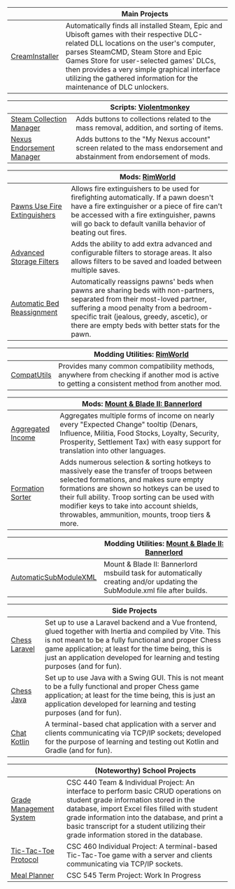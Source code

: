 || Main Projects |
|-|-|
| [CreamInstaller](https://github.com/pointfeev/CreamInstaller) | Automatically finds all installed Steam, Epic and Ubisoft games with their respective DLC-related DLL locations on the user's computer, parses SteamCMD, Steam Store and Epic Games Store for user-selected games' DLCs, then provides a very simple graphical interface utilizing the gathered information for the maintenance of DLC unlockers. |

|| Scripts: [Violentmonkey](https://violentmonkey.github.io) |
|-|-|
| [Steam Collection Manager](https://gist.github.com/pointfeev/31618a04ab2f754158ca7d950e1dd35c) | Adds buttons to collections related to the mass removal, addition, and sorting of items. |
| [Nexus Endorsement Manager](https://gist.github.com/pointfeev/aa70c3d600698df40141c3a79ad9bf59) | Adds buttons to the "My Nexus account" screen related to the mass endorsement and abstainment from endorsement of mods. |

|| Mods: [RimWorld](https://store.steampowered.com/app/294100) |
|-|-|
| [Pawns Use Fire Extinguishers](https://github.com/pointfeev/FireExtinguisher) | Allows fire extinguishers to be used for firefighting automatically. If a pawn doesn't have a fire extinguisher or a piece of fire can't be accessed with a fire extinguisher, pawns will go back to default vanilla behavior of beating out fires. |
| [Advanced Storage Filters](https://github.com/pointfeev/StorageFilters) | Adds the ability to add extra advanced and configurable filters to storage areas. It also allows filters to be saved and loaded between multiple saves. |
| [Automatic Bed Reassignment](https://github.com/pointfeev/BedAssign) | Automatically reassigns pawns' beds when pawns are sharing beds with non-partners, separated from their most-loved partner, suffering a mood penalty from a bedroom-specific trait (jealous, greedy, ascetic), or there are empty beds with better stats for the pawn. |

|| Modding Utilities: [RimWorld](https://store.steampowered.com/app/294100) |
|-|-|
| [CompatUtils](https://github.com/pointfeev/CompatUtils) | Provides many common compatibility methods, anywhere from checking if another mod is active to getting a consistent method from another mod. |

|| Mods: [Mount & Blade II: Bannerlord](https://store.steampowered.com/app/261550) |
|-|-|
| [Aggregated Income](https://github.com/pointfeev/SortedIncome) | Aggregates multiple forms of income on nearly every "Expected Change" tooltip (Denars, Influence, Militia, Food Stocks, Loyalty, Security, Prosperity, Settlement Tax) with easy support for translation into other languages. |
| [Formation Sorter](https://github.com/pointfeev/FormationSorter) | Adds numerous selection & sorting hotkeys to massively ease the transfer of troops between selected formations, and makes sure empty formations are shown so hotkeys can be used to their full ability. Troop sorting can be used with modifier keys to take into account shields, throwables, ammunition, mounts, troop tiers & more. |

|| Modding Utilities: [Mount & Blade II: Bannerlord](https://store.steampowered.com/app/261550) |
|-|-|
| [AutomaticSubModuleXML](https://github.com/pointfeev/AutomaticSubModuleXML) | Mount & Blade II: Bannerlord msbuild task for automatically creating and/or updating the SubModule.xml file after builds. |

|| Side Projects |
|-|-|
| [Chess Laravel](https://github.com/pointfeev/ChessLaravel) | Set up to use a Laravel backend and a Vue frontend, glued together with Inertia and compiled by Vite. This is not meant to be a fully functional and proper Chess game application; at least for the time being, this is just an application developed for learning and testing purposes (and for fun). |
| [Chess Java](https://github.com/pointfeev/ChessJava) | Set up to use Java with a Swing GUI. This is not meant to be a fully functional and proper Chess game application; at least for the time being, this is just an application developed for learning and testing purposes (and for fun). |
| [Chat Kotlin](https://github.com/pointfeev/ChatKotlin) | A terminal-based chat application with a server and clients communicating via TCP/IP sockets; developed for the purpose of learning and testing out Kotlin and Gradle (and for fun). |

|| (Noteworthy) School Projects |
|-|-|
| [Grade Management System](https://github.com/pointfeev/GradeManagementSystem) | CSC 440 Team & Individual Project: An interface to perform basic CRUD operations on student grade information stored in the database, import Excel files filled with student grade information into the database, and print a basic transcript for a student utilizing their grade information stored in the database. |
| [Tic-Tac-Toe Protocol](https://github.com/pointfeev/TicTacToeProtocol) | CSC 460 Individual Project: A terminal-based Tic-Tac-Toe game with a server and clients communicating via TCP/IP sockets. |
| [Meal Planner](https://github.com/pointfeev/MealPlanner) | CSC 545 Term Project: Work In Progress |
